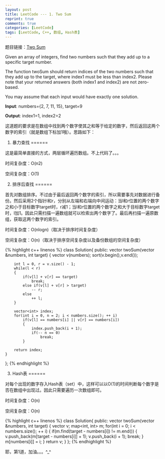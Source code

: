 ```yaml
---
layout: post
title: LeetCode --- 1. Two Sum
reprint: true
comments: true
categories: [LeetCode]
tags: [LeetCode, C++, 数组, Hash表]
---
```



题目链接：[Two Sum](https://oj.leetcode.com/problems/two-sum/ ) 

Given an array of integers, find two numbers such that they add up to a specific target number. 

The function twoSum should return indices of the two numbers such that they add up to the target, where index1 must be less than index2. Please note that your returned answers (both index1 and index2) are not zero-based. 

You may assume that each input would have exactly one solution. 

**Input**: numbers={2, 7, 11, 15}, target=9 

**Output**: index1=1, index2=2 

这道题的要求是在数组中找到两个数字使其之和等于给定的数字，然后返回这两个数字的索引（就是数组下标加1哦）。思路如下：

1. 暴力查找
======

这是最简单直接的方式，两层循环遍历数组。不上代码了。。。

时间复杂度：O(n2)

空间复杂度：O(1)

2. 排序后查找
======

首先对数组排序。不过由于最后返回两个数字的索引，所以需要事先对数据进行备份。然后采用2个指针l和r，分别从左端和右端向中间运动：当l和r位置的两个数字之和小于目标数字target时，r减1；当l和r位置的两个数字之和大于目标数字target时，l加1。因此只需扫描一遍数组就可以检索出两个数字了。最后再扫描一遍原数组，获取这两个数字的索引。

时间复杂度：O(nlogn)（取决于排序时间复杂度）

空间复杂度：O(n)（取决于排序空间复杂度以及备份数组的空间复杂度）

{% highlight c++ linenos %}
class Solution{
public:
    vector<int> twoSum(vector<int> &numbers, int target)
    {
        vector<int> v(numbers);
        sort(v.begin(),v.end());
        
        int l = 0, r = v.size() - 1;
        while(l < r)
        {
            if(v[l] + v[r] == target)
                break;
            else if(v[l] + v[r] > target)
                -- r;
            else
                ++ l;
        }
        
        vector<int> index;
        for(int i = 0, n = 2; i < numbers.size(); ++ i)
            if(v[l] == numbers[i] || v[r] == numbers[i])
            {
                index.push_back(i + 1);
                if(-- n == 0)
                    break;
            }
        
        return index;
    }
};
{% endhighlight %}

3. Hash表
======

对每个出现的数字存入Hash表（set）中，这样可以以O(1)的时间判断每个数字是否在数组中出现过。因此只需要遍历一次数组即可。

时间复杂度：O(n)

空间复杂度：O(n)

{% highlight c++ linenos %}
class Solution{
public:
    vector<int> twoSum(vector<int> &numbers, int target)
    {
        vector<int> v;
        map<int, int> m;
        for(int i = 0; i < numbers.size(); ++ i)
        {
            if(m.find(target - numbers[i]) != m.end())
            {
                v.push_back(m[target - numbers[i]] + 1);
                v.push_back(i + 1);
                break;
            }
            m[numbers[i]] = i;
        }
        return v;
    }
};
{% endhighlight %}

耶，第1道，加油。。。^_^
